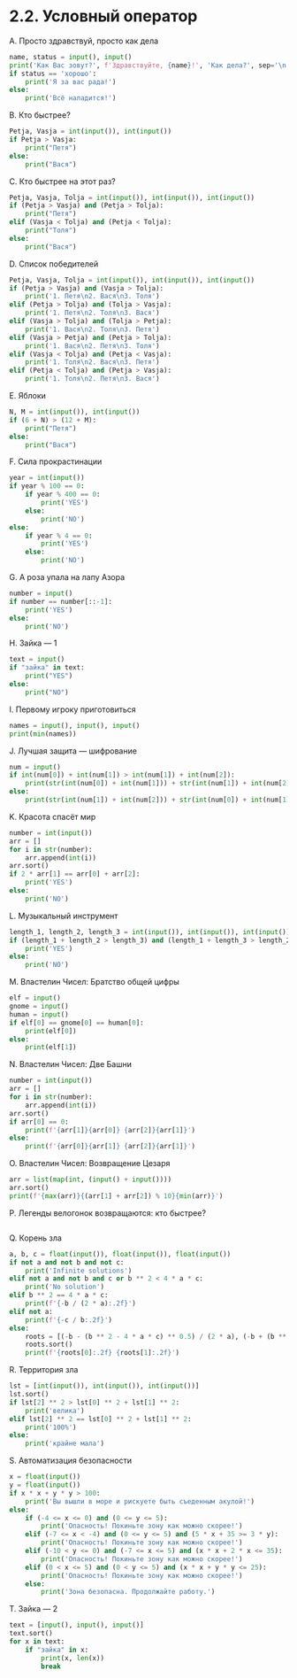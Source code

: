 # 2.2. Условный оператор

A. Просто здравствуй, просто как дела
```python
name, status = input(), input()
print('Как Вас зовут?', f'Здравствуйте, {name}!', 'Как дела?', sep='\n')
if status == 'хорошо':
    print('Я за вас рада!')
else:
    print('Всё наладится!')
```

B. Кто быстрее?
```python
Petja, Vasja = int(input()), int(input())
if Petja > Vasja:
    print("Петя")
else:
    print("Вася")
```

C. Кто быстрее на этот раз?
```python
Petja, Vasja, Tolja = int(input()), int(input()), int(input())
if (Petja > Vasja) and (Petja > Tolja):
    print("Петя")
elif (Vasja < Tolja) and (Petja < Tolja):
    print("Толя")
else:
    print("Вася")
```

D. Список победителей
```python
Petja, Vasja, Tolja = int(input()), int(input()), int(input())
if (Petja > Vasja) and (Vasja > Tolja):
    print('1. Петя\n2. Вася\n3. Толя')
elif (Petja > Tolja) and (Tolja > Vasja):
    print('1. Петя\n2. Толя\n3. Вася')
elif (Vasja > Tolja) and (Tolja > Petja):
    print('1. Вася\n2. Толя\n3. Петя')
elif (Vasja > Petja) and (Petja > Tolja):
    print('1. Вася\n2. Петя\n3. Толя')
elif (Vasja < Tolja) and (Petja < Vasja):
    print('1. Толя\n2. Вася\n3. Петя')
elif (Petja < Tolja) and (Petja > Vasja):
    print('1. Толя\n2. Петя\n3. Вася')
```

E. Яблоки
```python
N, M = int(input()), int(input())
if (6 + N) > (12 + M):
    print("Петя")
else:
    print("Вася")
```

F. Сила прокрастинации
```python
year = int(input())
if year % 100 == 0:
    if year % 400 == 0:
        print('YES')
    else: 
        print('NO')
else:
    if year % 4 == 0:
        print('YES')
    else: 
        print('NO')
```

G. А роза упала на лапу Азора
```python
number = input()
if number == number[::-1]:
    print('YES')
else: 
    print('NO')
```

H. Зайка — 1
```python
text = input()
if "зайка" in text:
    print("YES")
else:
    print("NO")
```

I. Первому игроку приготовиться
```python
names = input(), input(), input()
print(min(names))
```

J. Лучшая защита — шифрование
```python
num = input()
if int(num[0]) + int(num[1]) > int(num[1]) + int(num[2]):
    print(str(int(num[0]) + int(num[1])) + str(int(num[1]) + int(num[2])))
else:
    print(str(int(num[1]) + int(num[2])) + str(int(num[0]) + int(num[1])))
```

K. Красота спасёт мир
```python
number = int(input())
arr = []
for i in str(number):
    arr.append(int(i))
arr.sort()
if 2 * arr[1] == arr[0] + arr[2]:
    print('YES')
else:
    print('NO')
```

L. Музыкальный инструмент
```python
length_1, length_2, length_3 = int(input()), int(input()), int(input())
if (length_1 + length_2 > length_3) and (length_1 + length_3 > length_2) and (length_3 + length_2 > length_1):
    print('YES')
else:
    print('NO')
```

M. Властелин Чисел: Братство общей цифры
```python
elf = input()
gnome = input()
human = input()
if elf[0] == gnome[0] == human[0]:
    print(elf[0])
else:
    print(elf[1])
```

N. Властелин Чисел: Две Башни
```python
number = int(input())
arr = []
for i in str(number):
    arr.append(int(i))
arr.sort()
if arr[0] == 0:
    print(f'{arr[1]}{arr[0]} {arr[2]}{arr[1]}')
else:
    print(f'{arr[0]}{arr[1]} {arr[2]}{arr[1]}')
```

O. Властелин Чисел: Возвращение Цезаря
```python
arr = list(map(int, (input() + input())))
arr.sort()
print(f'{max(arr)}{(arr[1] + arr[2]) % 10}{min(arr)}')
```

P. Легенды велогонок возвращаются: кто быстрее?
```python

```

Q. Корень зла
```python
a, b, c = float(input()), float(input()), float(input())
if not a and not b and not c:
    print('Infinite solutions')
elif not a and not b and c or b ** 2 < 4 * a * c:
    print('No solution')
elif b ** 2 == 4 * a * c:
    print(f'{-b / (2 * a):.2f}')
elif not a:
    print(f'{-c / b:.2f}')
else:
    roots = [(-b - (b ** 2 - 4 * a * c) ** 0.5) / (2 * a), (-b + (b ** 2 - 4 * a * c) ** 0.5) / (2 * a)]
    roots.sort()
    print(f'{roots[0]:.2f} {roots[1]:.2f}')
```

R. Территория зла
```python
lst = [int(input()), int(input()), int(input())]
lst.sort()
if lst[2] ** 2 > lst[0] ** 2 + lst[1] ** 2:
    print('велика')
elif lst[2] ** 2 == lst[0] ** 2 + lst[1] ** 2:
    print('100%')
else:
    print('крайне мала')
```

S. Автоматизация безопасности
```python
x = float(input())
y = float(input())
if x * x + y * y > 100:
    print('Вы вышли в море и рискуете быть съеденным акулой!')
else:
    if (-4 <= x <= 0) and (0 <= y <= 5):
        print('Опасность! Покиньте зону как можно скорее!')
    elif (-7 <= x < -4) and (0 <= y <= 5) and (5 * x + 35 >= 3 * y):
        print('Опасность! Покиньте зону как можно скорее!')
    elif (-10 < y <= 0) and (-7 <= x <= 5) and (x * x + 2 * x <= 35):
        print('Опасность! Покиньте зону как можно скорее!')
    elif (0 < x <= 5) and (0 < y <= 5) and (x * x + y * y <= 25):
        print('Опасность! Покиньте зону как можно скорее!')
    else:
        print('Зона безопасна. Продолжайте работу.')
```

T. Зайка — 2
```python
text = [input(), input(), input()]
text.sort()
for x in text:
    if "зайка" in x:
        print(x, len(x))
        break
```
